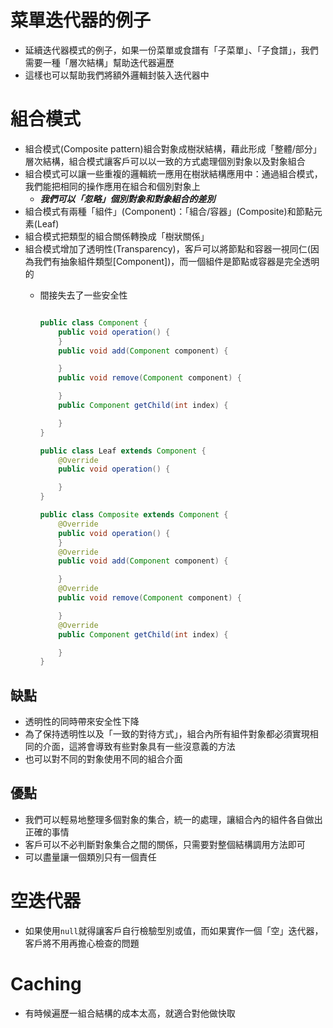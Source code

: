 # 菜單迭代器的例子

- 延續迭代器模式的例子，如果一份菜單或食譜有「子菜單」、「子食譜」，我們需要一種「層次結構」幫助迭代器遍歷
- 這樣也可以幫助我們將額外邏輯封裝入迭代器中

# 組合模式

- 組合模式(Composite pattern)組合對象成樹狀結構，藉此形成「整體/部分」層次結構，組合模式讓客戶可以以一致的方式處理個別對象以及對象組合
- 組合模式可以讓一些重複的邏輯統一應用在樹狀結構應用中：通過組合模式，我們能把相同的操作應用在組合和個別對象上
    - ***我們可以「忽略」個別對象和對象組合的差別***
- 組合模式有兩種「組件」(Component)：「組合/容器」(Composite)和節點元素(Leaf)
- 組合模式把類型的組合關係轉換成「樹狀關係」
- 組合模式增加了透明性(Transparency)，客戶可以將節點和容器一視同仁(因為我們有抽象組件類型[Component])，而一個組件是節點或容器是完全透明的
    - 間接失去了一些安全性

        ```java

        public class Component {
            public void operation() {
            }
            public void add(Component component) {

            }
            public void remove(Component component) {

            }
            public Component getChild(int index) {

            }
        }

        public class Leaf extends Component {
            @Override
            public void operation() {

            }
        }

        public class Composite extends Component {
            @Override
            public void operation() {
            }
            @Override
            public void add(Component component) {

            }
            @Override
            public void remove(Component component) {

            }
            @Override
            public Component getChild(int index) {

            }
        }
        ```
## 缺點

- 透明性的同時帶來安全性下降
- 為了保持透明性以及「一致的對待方式」，組合內所有組件對象都必須實現相同的介面，這將會導致有些對象具有一些沒意義的方法
- 也可以對不同的對象使用不同的組合介面

## 優點

- 我們可以輕易地整理多個對象的集合，統一的處理，讓組合內的組件各自做出正確的事情
- 客戶可以不必判斷對象集合之間的關係，只需要對整個結構調用方法即可
- 可以盡量讓一個類別只有一個責任

# 空迭代器

- 如果使用`null`就得讓客戶自行檢驗型別或值，而如果實作一個「空」迭代器，客戶將不用再擔心檢查的問題


# Caching

- 有時候遍歷一組合結構的成本太高，就適合對他做快取
